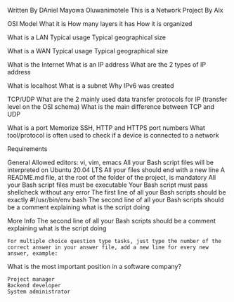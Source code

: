Written By DAniel Mayowa Oluwanimotele
This is a Network Project By Alx

OSI Model
	What it is
	How many layers it has
	How it is organized

What is a LAN
	Typical usage
	Typical geographical size

What is a WAN
	Typical usage
	Typical geographical size

What is the Internet
	What is an IP address
	What are the 2 types of IP address

What is localhost
	What is a subnet
	Why IPv6 was created

TCP/UDP
	What are the 2 mainly used data transfer protocols for IP (transfer level on the OSI schema)
	What is the main difference between TCP and UDP

What is a port
	Memorize SSH, HTTP and HTTPS port numbers
	What tool/protocol is often used to check if a device is connected to a network

Requirements

General
	Allowed editors: vi, vim, emacs
	All your Bash script files will be interpreted on Ubuntu 20.04 LTS
	All your files should end with a new line
	A README.md file, at the root of the folder of the project, is mandatory
	All your Bash script files must be executable
	Your Bash script must pass shellcheck without any error
	The first line of all your Bash scripts should be exactly #!/usr/bin/env bash
	The second line of all your Bash scripts should be a comment explaining what is the script doing

More Info
	The second line of all your Bash scripts should be a comment explaining what is the script doing

	For multiple choice question type tasks, just type the number of the correct answer in your answer file, add a new line for every new answer, example:

What is the most important position in a software company?

	Project manager
	Backend developer
	System administrator
